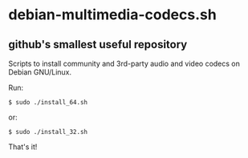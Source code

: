debian-multimedia-codecs.sh
===========================

github's smallest useful repository
-----------------------------------

Scripts to install community and 3rd-party audio and video codecs on Debian GNU/Linux.

Run:

    $ sudo ./install_64.sh

or:

    $ sudo ./install_32.sh

That's it!
